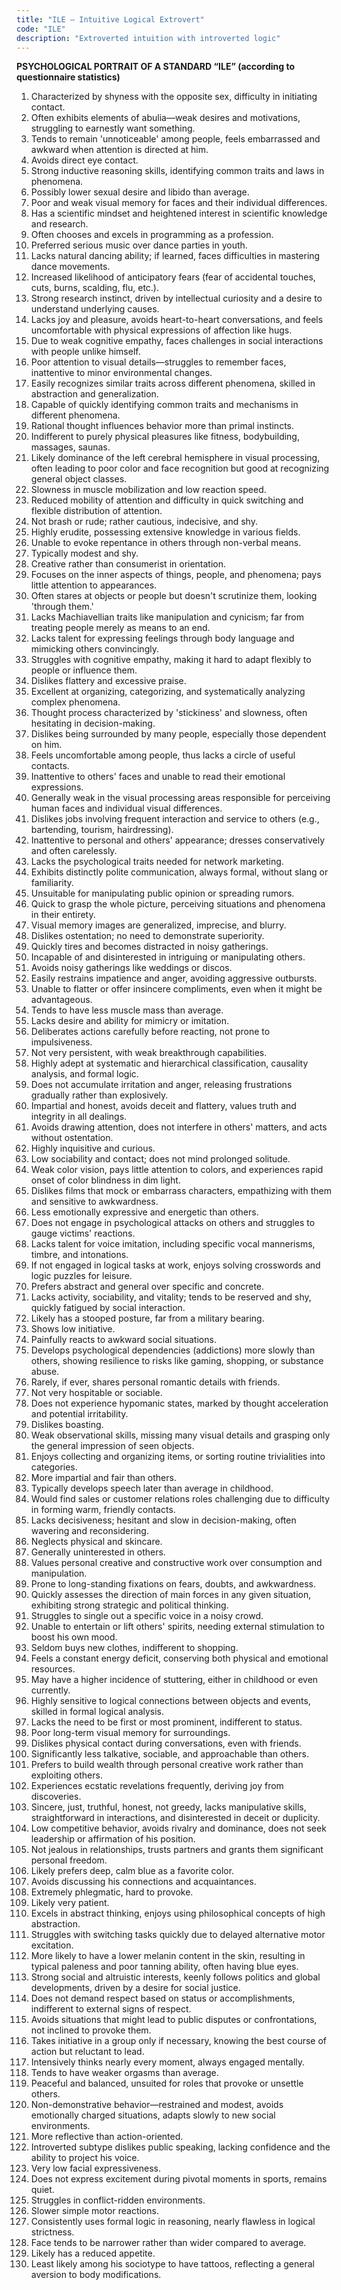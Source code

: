 ```yaml
---
title: "ILE – Intuitive Logical Extrovert"
code: "ILE"
description: "Extroverted intuition with introverted logic"
---
```


**PSYCHOLOGICAL PORTRAIT OF A STANDARD “ILE” (according to questionnaire statistics)**

1. Characterized by shyness with the opposite sex, difficulty in initiating contact.
2. Often exhibits elements of abulia—weak desires and motivations, struggling to earnestly want something.
3. Tends to remain 'unnoticeable' among people, feels embarrassed and awkward when attention is directed at him.
4. Avoids direct eye contact.
5. Strong inductive reasoning skills, identifying common traits and laws in phenomena.
6. Possibly lower sexual desire and libido than average.
7. Poor and weak visual memory for faces and their individual differences.
8. Has a scientific mindset and heightened interest in scientific knowledge and research.
9. Often chooses and excels in programming as a profession.
10. Preferred serious music over dance parties in youth.
11. Lacks natural dancing ability; if learned, faces difficulties in mastering dance movements.
12. Increased likelihood of anticipatory fears (fear of accidental touches, cuts, burns, scalding, flu, etc.).
13. Strong research instinct, driven by intellectual curiosity and a desire to understand underlying causes.
14. Lacks joy and pleasure, avoids heart-to-heart conversations, and feels uncomfortable with physical expressions of affection like hugs.
15. Due to weak cognitive empathy, faces challenges in social interactions with people unlike himself.
16. Poor attention to visual details—struggles to remember faces, inattentive to minor environmental changes.
17. Easily recognizes similar traits across different phenomena, skilled in abstraction and generalization.
18. Capable of quickly identifying common traits and mechanisms in different phenomena.
19. Rational thought influences behavior more than primal instincts.
20. Indifferent to purely physical pleasures like fitness, bodybuilding, massages, saunas.
21. Likely dominance of the left cerebral hemisphere in visual processing, often leading to poor color and face recognition but good at recognizing general object classes.
22. Slowness in muscle mobilization and low reaction speed.
23. Reduced mobility of attention and difficulty in quick switching and flexible distribution of attention.
24. Not brash or rude; rather cautious, indecisive, and shy.
25. Highly erudite, possessing extensive knowledge in various fields.
26. Unable to evoke repentance in others through non-verbal means.
27. Typically modest and shy.
28. Creative rather than consumerist in orientation.
29. Focuses on the inner aspects of things, people, and phenomena; pays little attention to appearances.
30. Often stares at objects or people but doesn't scrutinize them, looking 'through them.'
31. Lacks Machiavellian traits like manipulation and cynicism; far from treating people merely as means to an end.
32. Lacks talent for expressing feelings through body language and mimicking others convincingly.
33. Struggles with cognitive empathy, making it hard to adapt flexibly to people or influence them.
34. Dislikes flattery and excessive praise.
35. Excellent at organizing, categorizing, and systematically analyzing complex phenomena.
36. Thought process characterized by 'stickiness' and slowness, often hesitating in decision-making.
37. Dislikes being surrounded by many people, especially those dependent on him.
38. Feels uncomfortable among people, thus lacks a circle of useful contacts.
39. Inattentive to others' faces and unable to read their emotional expressions.
40. Generally weak in the visual processing areas responsible for perceiving human faces and individual visual differences.
41. Dislikes jobs involving frequent interaction and service to others (e.g., bartending, tourism, hairdressing).
42. Inattentive to personal and others' appearance; dresses conservatively and often carelessly.
43. Lacks the psychological traits needed for network marketing.
44. Exhibits distinctly polite communication, always formal, without slang or familiarity.
45. Unsuitable for manipulating public opinion or spreading rumors.
46. Quick to grasp the whole picture, perceiving situations and phenomena in their entirety.
47. Visual memory images are generalized, imprecise, and blurry.
48. Dislikes ostentation; no need to demonstrate superiority.
49. Quickly tires and becomes distracted in noisy gatherings.
50. Incapable of and disinterested in intriguing or manipulating others.
51. Avoids noisy gatherings like weddings or discos.
52. Easily restrains impatience and anger, avoiding aggressive outbursts.
53. Unable to flatter or offer insincere compliments, even when it might be advantageous.
54. Tends to have less muscle mass than average.
55. Lacks desire and ability for mimicry or imitation.
56. Deliberates actions carefully before reacting, not prone to impulsiveness.
57. Not very persistent, with weak breakthrough capabilities.
58. Highly adept at systematic and hierarchical classification, causality analysis, and formal logic.
59. Does not accumulate irritation and anger, releasing frustrations gradually rather than explosively.
60. Impartial and honest, avoids deceit and flattery, values truth and integrity in all dealings.
61. Avoids drawing attention, does not interfere in others' matters, and acts without ostentation.
62. Highly inquisitive and curious.
63. Low sociability and contact; does not mind prolonged solitude.
64. Weak color vision, pays little attention to colors, and experiences rapid onset of color blindness in dim light.
65. Dislikes films that mock or embarrass characters, empathizing with them and sensitive to awkwardness.
66. Less emotionally expressive and energetic than others.
67. Does not engage in psychological attacks on others and struggles to gauge victims' reactions.
68. Lacks talent for voice imitation, including specific vocal mannerisms, timbre, and intonations.
69. If not engaged in logical tasks at work, enjoys solving crosswords and logic puzzles for leisure.
70. Prefers abstract and general over specific and concrete.
71. Lacks activity, sociability, and vitality; tends to be reserved and shy, quickly fatigued by social interaction.
72. Likely has a stooped posture, far from a military bearing.
73. Shows low initiative.
74. Painfully reacts to awkward social situations.
75. Develops psychological dependencies (addictions) more slowly than others, showing resilience to risks like gaming, shopping, or substance abuse.
76. Rarely, if ever, shares personal romantic details with friends.
77. Not very hospitable or sociable.
78. Does not experience hypomanic states, marked by thought acceleration and potential irritability.
79. Dislikes boasting.
80. Weak observational skills, missing many visual details and grasping only the general impression of seen objects.
81. Enjoys collecting and organizing items, or sorting routine trivialities into categories.
82. More impartial and fair than others.
83. Typically develops speech later than average in childhood.
84. Would find sales or customer relations roles challenging due to difficulty in forming warm, friendly contacts.
85. Lacks decisiveness; hesitant and slow in decision-making, often wavering and reconsidering.
86. Neglects physical and skincare.
87. Generally uninterested in others.
88. Values personal creative and constructive work over consumption and manipulation.
89. Prone to long-standing fixations on fears, doubts, and awkwardness.
90. Quickly assesses the direction of main forces in any given situation, exhibiting strong strategic and political thinking.
91. Struggles to single out a specific voice in a noisy crowd.
92. Unable to entertain or lift others' spirits, needing external stimulation to boost his own mood.
93. Seldom buys new clothes, indifferent to shopping.
94. Feels a constant energy deficit, conserving both physical and emotional resources.
95. May have a higher incidence of stuttering, either in childhood or even currently.
96. Highly sensitive to logical connections between objects and events, skilled in formal logical analysis.
97. Lacks the need to be first or most prominent, indifferent to status.
98. Poor long-term visual memory for surroundings.
99. Dislikes physical contact during conversations, even with friends.
100. Significantly less talkative, sociable, and approachable than others.
101. Prefers to build wealth through personal creative work rather than exploiting others.
102. Experiences ecstatic revelations frequently, deriving joy from discoveries.
103. Sincere, just, truthful, honest, not greedy, lacks manipulative skills, straightforward in interactions, and disinterested in deceit or duplicity.
104. Low competitive behavior, avoids rivalry and dominance, does not seek leadership or affirmation of his position.
105. Not jealous in relationships, trusts partners and grants them significant personal freedom.
106. Likely prefers deep, calm blue as a favorite color.
107. Avoids discussing his connections and acquaintances.
108. Extremely phlegmatic, hard to provoke.
109. Likely very patient.
110. Excels in abstract thinking, enjoys using philosophical concepts of high abstraction.
111. Struggles with switching tasks quickly due to delayed alternative motor excitation.
112. More likely to have a lower melanin content in the skin, resulting in typical paleness and poor tanning ability, often having blue eyes.
113. Strong social and altruistic interests, keenly follows politics and global developments, driven by a desire for social justice.
114. Does not demand respect based on status or accomplishments, indifferent to external signs of respect.
115. Avoids situations that might lead to public disputes or confrontations, not inclined to provoke them.
116. Takes initiative in a group only if necessary, knowing the best course of action but reluctant to lead.
117. Intensively thinks nearly every moment, always engaged mentally.
118. Tends to have weaker orgasms than average.
119. Peaceful and balanced, unsuited for roles that provoke or unsettle others.
120. Non-demonstrative behavior—restrained and modest, avoids emotionally charged situations, adapts slowly to new social environments.
121. More reflective than action-oriented.
122. Introverted subtype dislikes public speaking, lacking confidence and the ability to project his voice.
123. Very low facial expressiveness.
124. Does not express excitement during pivotal moments in sports, remains quiet.
125. Struggles in conflict-ridden environments.
126. Slower simple motor reactions.
127. Consistently uses formal logic in reasoning, nearly flawless in logical strictness.
128. Face tends to be narrower rather than wider compared to average.
129. Likely has a reduced appetite.
130. Least likely among his sociotype to have tattoos, reflecting a general aversion to body modifications.

